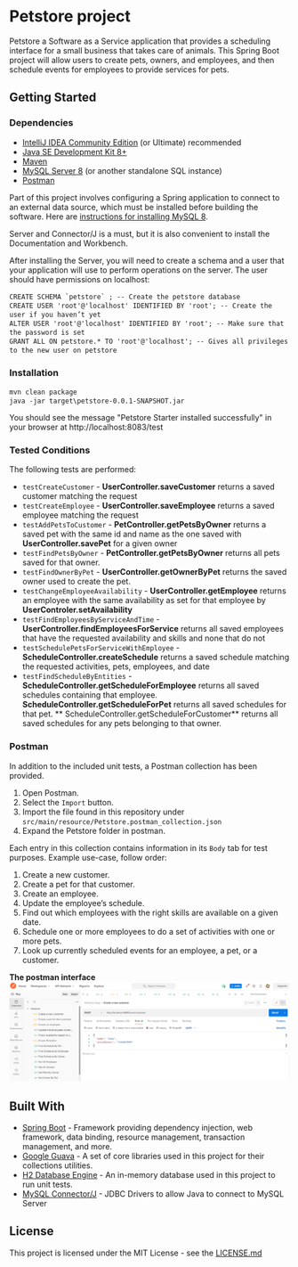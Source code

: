 # Petstore project

Petstore a Software as a Service application that provides a scheduling interface for a small business that takes care
of animals. This Spring Boot project will allow users to create pets, owners, and employees, and then schedule events
for employees to provide services for pets.

## Getting Started

### Dependencies

* [IntelliJ IDEA Community Edition](https://www.jetbrains.com/idea/download) (or Ultimate) recommended
* [Java SE Development Kit 8+](https://www.oracle.com/technetwork/java/javase/downloads/index.html)
* [Maven](https://maven.apache.org/download.cgi)
* [MySQL Server 8](https://dev.mysql.com/downloads/mysql/) (or another standalone SQL instance)
* [Postman](https://www.getpostman.com/downloads/)

Part of this project involves configuring a Spring application to connect to an external data source, which must be
installed before building the software. Here
are [instructions for installing MySQL 8](https://dev.mysql.com/doc/refman/8.0/en/installing.html).

Server and Connector/J is a must, but it is also convenient to install the Documentation and Workbench.

After installing the Server, you will need to create a schema and a user that your application will use to perform
operations on the server. The user should have permissions on localhost:

```
CREATE SCHEMA `petstore` ; -- Create the petstore database 
CREATE USER 'root'@'localhost' IDENTIFIED BY 'root'; -- Create the user if you haven’t yet 
ALTER USER 'root'@'localhost' IDENTIFIED BY 'root'; -- Make sure that the password is set
GRANT ALL ON petstore.* TO 'root'@'localhost'; -- Gives all privileges to the new user on petstore
```

### Installation

```
mvn clean package
java -jar target\petstore-0.0.1-SNAPSHOT.jar
```

You should see the message "Petstore Starter installed successfully" in your browser at http://localhost:8083/test

### Tested Conditions

The following tests are performed:

* `testCreateCustomer` - **UserController.saveCustomer** returns a saved customer matching the request
* `testCreateEmployee` - **UserController.saveEmployee** returns a saved employee matching the request
* `testAddPetsToCustomer` - **PetController.getPetsByOwner** returns a saved pet with the same id and name as the one
  saved with **UserController.savePet** for a given owner
* `testFindPetsByOwner` - **PetController.getPetsByOwner** returns all pets saved for that owner.
* `testFindOwnerByPet` - **UserController.getOwnerByPet** returns the saved owner used to create the pet.
* `testChangeEmployeeAvailability` - **UserController.getEmployee** returns an employee with the same availability as
  set for that employee by **UserControler.setAvailability**
* `testFindEmployeesByServiceAndTime` - **UserController.findEmployeesForService** returns all saved employees that have
  the requested availability and skills and none that do not
* `testSchedulePetsForServiceWithEmployee` - **ScheduleController.createSchedule** returns a saved schedule matching the
  requested activities, pets, employees, and date
* `testFindScheduleByEntities` - **ScheduleController.getScheduleForEmployee** returns all saved schedules containing
  that employee. **ScheduleController.getScheduleForPet** returns all saved schedules for that pet. **
  ScheduleController.getScheduleForCustomer** returns all saved schedules for any pets belonging to that owner.

### Postman

In addition to the included unit tests, a Postman collection has been provided.

1. Open Postman.
2. Select the `Import` button.
3. Import the file found in this repository under `src/main/resource/Petstore.postman_collection.json`
4. Expand the Petstore folder in postman.

Each entry in this collection contains information in its `Body` tab for test purposes. Example use-case, follow order:

1. Create a new customer.
2. Create a pet for that customer.
3. Create an employee.
4. Update the employee’s schedule.
5. Find out which employees with the right skills are available on a given date.
6. Schedule one or more employees to do a set of activities with one or more pets.
7. Look up currently scheduled events for an employee, a pet, or a customer.

**The postman interface**
![](./petstore_postman.png)

## Built With

* [Spring Boot](https://spring.io/projects/spring-boot) - Framework providing dependency injection, web framework, data
  binding, resource management, transaction management, and more.
* [Google Guava](https://github.com/google/guava) - A set of core libraries used in this project for their collections
  utilities.
* [H2 Database Engine](https://www.h2database.com/html/main.html) - An in-memory database used in this project to run
  unit tests.
* [MySQL Connector/J](https://www.mysql.com/products/connector/) - JDBC Drivers to allow Java to connect to MySQL Server

## License

This project is licensed under the MIT License - see the [LICENSE.md]()